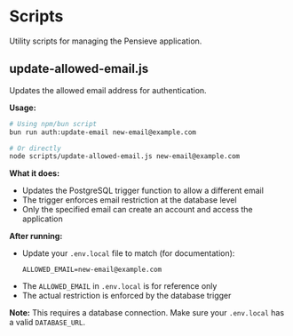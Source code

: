# Scripts

Utility scripts for managing the Pensieve application.

## update-allowed-email.js

Updates the allowed email address for authentication.

**Usage:**

```bash
# Using npm/bun script
bun run auth:update-email new-email@example.com

# Or directly
node scripts/update-allowed-email.js new-email@example.com
```

**What it does:**
- Updates the PostgreSQL trigger function to allow a different email
- The trigger enforces email restriction at the database level
- Only the specified email can create an account and access the application

**After running:**
- Update your `.env.local` file to match (for documentation):
  ```
  ALLOWED_EMAIL=new-email@example.com
  ```
- The `ALLOWED_EMAIL` in `.env.local` is for reference only
- The actual restriction is enforced by the database trigger

**Note:** This requires a database connection. Make sure your `.env.local` has a valid `DATABASE_URL`.

